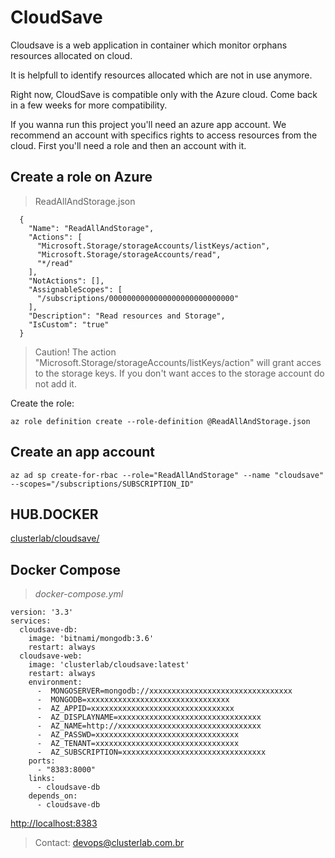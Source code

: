 # CloudSave

Cloudsave is a web application in container which monitor orphans resources allocated on cloud.

It is helpfull to identify resources allocated which are not in use anymore.

Right now, CloudSave is compatible only with the Azure cloud. Come back in a few weeks for more compatibility.
 
If you wanna run this project you'll need an azure app account.
We recommend an account with specifics rights to access resources from the cloud.
First you'll need a role and then an account with it.
## Create a role on Azure
>ReadAllAndStorage.json
```
  {
    "Name": "ReadAllAndStorage",
    "Actions": [
      "Microsoft.Storage/storageAccounts/listKeys/action",
      "Microsoft.Storage/storageAccounts/read",
      "*/read"
    ],
    "NotActions": [],
    "AssignableScopes": [
      "/subscriptions/0000000000000000000000000000"
    ],
    "Description": "Read resources and Storage",
    "IsCustom": "true"
  }
  ```
>Caution! 
The action "Microsoft.Storage/storageAccounts/listKeys/action" will grant acces to the storage keys. If you don't want acces to the storage account do not add it.

Create the role:
```
az role definition create --role-definition @ReadAllAndStorage.json
```
## Create an app account
```
az ad sp create-for-rbac --role="ReadAllAndStorage" --name "cloudsave" --scopes="/subscriptions/SUBSCRIPTION_ID"
```

## HUB.DOCKER

[clusterlab/cloudsave/](https://hub.docker.com/r/clusterlab/cloudsave/)

## Docker Compose
>*docker-compose.yml*
```
version: '3.3'
services:
  cloudsave-db:
    image: 'bitnami/mongodb:3.6'
    restart: always
  cloudsave-web:
    image: 'clusterlab/cloudsave:latest'
    restart: always
    environment:
      -  MONGOSERVER=mongodb://xxxxxxxxxxxxxxxxxxxxxxxxxxxxxxxx
      -  MONGODB=xxxxxxxxxxxxxxxxxxxxxxxxxxxxxxxx
      -  AZ_APPID=xxxxxxxxxxxxxxxxxxxxxxxxxxxxxxxx
      -  AZ_DISPLAYNAME=xxxxxxxxxxxxxxxxxxxxxxxxxxxxxxxx
      -  AZ_NAME=http://xxxxxxxxxxxxxxxxxxxxxxxxxxxxxxxx
      -  AZ_PASSWD=xxxxxxxxxxxxxxxxxxxxxxxxxxxxxxxx
      -  AZ_TENANT=xxxxxxxxxxxxxxxxxxxxxxxxxxxxxxxx
      -  AZ_SUBSCRIPTION=xxxxxxxxxxxxxxxxxxxxxxxxxxxxxxxx
    ports:
      - "8383:8000"
    links:
      - cloudsave-db
    depends_on:
      - cloudsave-db
```

[http://localhost:8383](http://localhost:8383)



>Contact: [devops@clusterlab.com.br](mailto:devops@clusterlab.com.br)